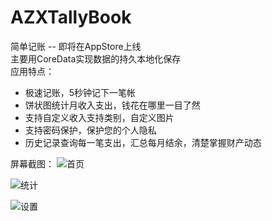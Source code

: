 # AZXTallyBook
简单记账 -- 即将在AppStore上线  
主要用CoreData实现数据的持久本地化保存  
应用特点：
- 极速记账，5秒钟记下一笔帐
- 饼状图统计月收入支出，钱花在哪里一目了然
- 支持自定义收入支持类别，自定义图片
- 支持密码保护，保护您的个人隐私
- 历史记录查询每一笔支出，汇总每月结余，清楚掌握财产动态

屏幕截图：
![首页](http://upload-images.jianshu.io/upload_images/1776120-c6bfac40e87906f4.png?imageMogr2/auto-orient/strip%7CimageView2/2/w/1240)

![统计](http://upload-images.jianshu.io/upload_images/1776120-63e48676282dd555.png?imageMogr2/auto-orient/strip%7CimageView2/2/w/1240)

![设置](http://upload-images.jianshu.io/upload_images/1776120-b36c9f9b520d570c.png?imageMogr2/auto-orient/strip%7CimageView2/2/w/1240)
